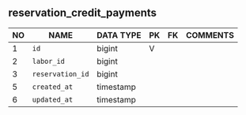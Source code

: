 
reservation_credit_payments
----------------------------


NO | NAME | DATA TYPE | PK | FK | COMMENTS
---|------|-----------|----|----|-------------------
1|`id` | bigint | V |  | 
2|`labor_id` | bigint |  |  | 
3|`reservation_id` | bigint |  |  | 
5|`created_at` | timestamp |  |  | 
6|`updated_at` | timestamp |  |  | 
